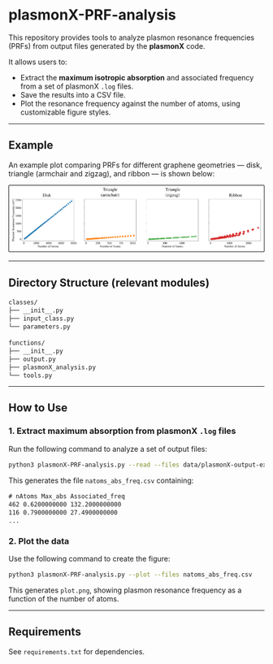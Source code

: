 # plasmonX-PRF-analysis

This repository provides tools to analyze plasmon resonance frequencies (PRFs) from output files generated by the **plasmonX** code.

It allows users to:
- Extract the **maximum isotropic absorption** and associated frequency from a set of plasmonX `.log` files.
- Save the results into a CSV file.
- Plot the resonance frequency against the number of atoms, using customizable figure styles.

---

## Example

An example plot comparing PRFs for different graphene geometries — disk, triangle (armchair and zigzag), and ribbon — is shown below:

<p align="center">
  <img src="_static/graphene_shapes.png" width="600">
</p>

---

## Directory Structure (relevant modules)

```
classes/
├── __init__.py
├── input_class.py
└── parameters.py

functions/
├── __init__.py
├── output.py
├── plasmonX_analysis.py
└── tools.py
```

---

## How to Use

### 1. Extract maximum absorption from plasmonX `.log` files

Run the following command to analyze a set of output files:

```bash
python3 plasmonX-PRF-analysis.py --read --files data/plasmonX-output-examples/*log
```

This generates the file `natoms_abs_freq.csv` containing:

```
# nAtoms Max_abs Associated_freq
462 0.6200000000 132.2000000000
116 0.7900000000 27.4900000000
...
```

### 2. Plot the data

Use the following command to create the figure:

```bash
python3 plasmonX-PRF-analysis.py --plot --files natoms_abs_freq.csv
```

This generates `plot.png`, showing plasmon resonance frequency as a function of the number of atoms.

---

## Requirements

See `requirements.txt` for dependencies.